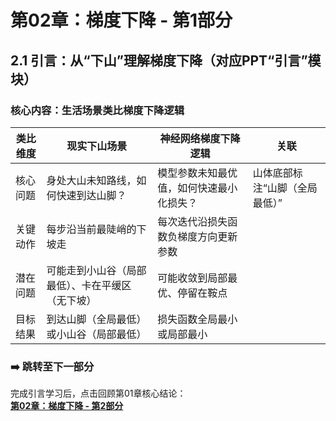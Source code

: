 # 第02章：梯度下降 - 第1部分
## 2.1 引言：从“下山”理解梯度下降（对应PPT“引言”模块）  
### 核心内容：生活场景类比梯度下降逻辑  
| 类比维度       | 现实下山场景                                                             | 神经网络梯度下降逻辑                     | 关联                          |
|----------------|--------------------------------------------------------------------------|------------------------------------------|---------------------------------------|
| 核心问题       | 身处大山未知路线，如何快速到达山脚？                                     | 模型参数未知最优值，如何快速最小化损失？ | 山体底部标注“山脚（全局最低）”                       |
| 关键动作       | 每步沿当前最陡峭的下坡走                                                 | 每次迭代沿损失函数负梯度方向更新参数     |                      |
| 潜在问题       | 可能走到小山谷（局部最低）、卡在平缓区（无下坡）                         | 可能收敛到局部最优、停留在鞍点           |          |
| 目标结果       | 到达山脚（全局最低）或小山谷（局部最低）                                 | 损失函数全局最小或局部最小               |                   |
 
### ➡️ 跳转至下一部分  
完成引言学习后，点击回顾第01章核心结论：  
**[第02章：梯度下降 - 第2部分](chter02_.md)**
